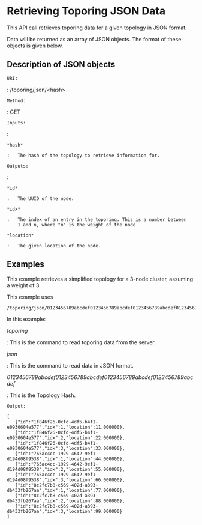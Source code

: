 Retrieving Toporing JSON Data
=============================

This API call retrieves toporing data for a given topology in JSON
format.

Data will be returned as an array of JSON objects. The format of these
objects is given below.

Description of JSON objects
---------------------------

`URI:`

:   /toporing/json/&lt;hash&gt;

`Method:`

:   GET

`Inputs:`

:   

    *hash*

    :   The hash of the topology to retrieve information for.

`Outputs:`

:   

    *id*

    :   The UUID of the node.

    *idx*

    :   The index of an entry in the toporing. This is a number between
        1 and n, where "n" is the weight of the node.

    *location*

    :   The given location of the node.

Examples
--------

This example retrieves a simplified topology for a 3-node cluster,
assuming a weight of 3.

This example uses

    /toporing/json/0123456789abcdef0123456789abcdef0123456789abcdef0123456789abcdef

In this example:

*toporing*

:   This is the command to read toporing data from the server.

*json*

:   This is the command to read data in JSON format.

*0123456789abcdef0123456789abcdef0123456789abcdef0123456789abcdef*

:   This is the Topology Hash.

`Output:`

    [
       {"id":"1f846f26-0cfd-4df5-b4f1-e0930604e577","idx":1,"location":11.000000},
       {"id":"1f846f26-0cfd-4df5-b4f1-e0930604e577","idx":2,"location":22.000000},
       {"id":"1f846f26-0cfd-4df5-b4f1-e0930604e577","idx":3,"location":33.000000},
       {"id":"765ac4cc-1929-4642-9ef1-d194d08f9538","idx":1,"location":44.000000},
       {"id":"765ac4cc-1929-4642-9ef1-d194d08f9538","idx":2,"location":55.000000},
       {"id":"765ac4cc-1929-4642-9ef1-d194d08f9538","idx":3,"location":66.000000},
       {"id":"8c2fc7b8-c569-402d-a393-db433fb267aa","idx":1,"location":77.000000},
       {"id":"8c2fc7b8-c569-402d-a393-db433fb267aa","idx":2,"location":88.000000},
       {"id":"8c2fc7b8-c569-402d-a393-db433fb267aa","idx":3,"location":99.000000}
    ]
          
